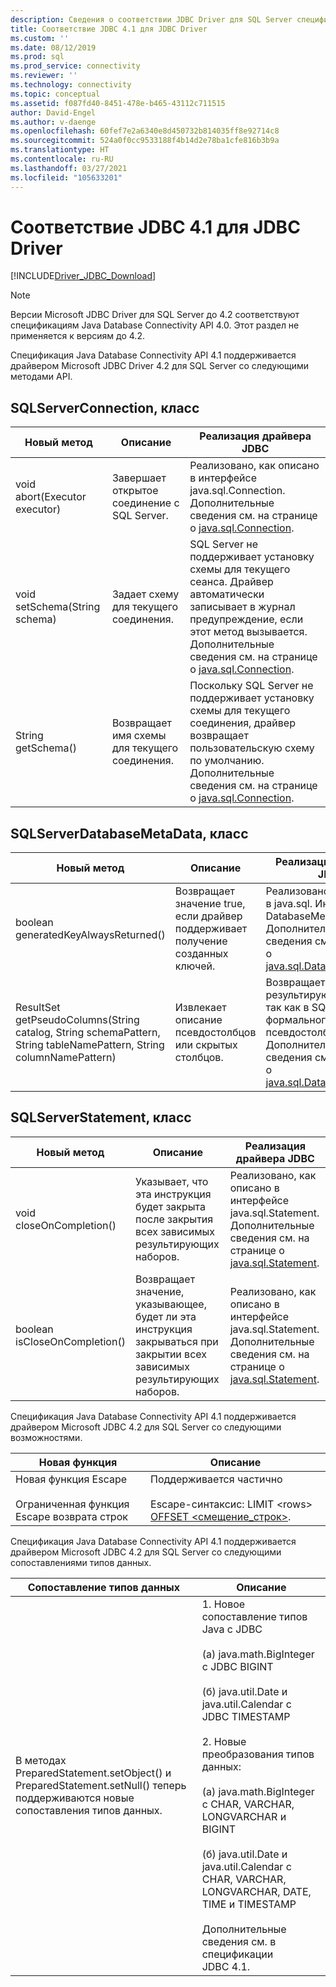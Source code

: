 ```yaml
---
description: Сведения о соответствии JDBC Driver для SQL Server спецификации JDBC 4.1.
title: Соответствие JDBC 4.1 для JDBC Driver
ms.custom: ''
ms.date: 08/12/2019
ms.prod: sql
ms.prod_service: connectivity
ms.reviewer: ''
ms.technology: connectivity
ms.topic: conceptual
ms.assetid: f087fd40-8451-478e-b465-43112c711515
author: David-Engel
ms.author: v-daenge
ms.openlocfilehash: 60fef7e2a6340e8d450732b814035ff8e92714c8
ms.sourcegitcommit: 524a0f0cc9533188f4b14d2e78ba1cfe816b3b9a
ms.translationtype: HT
ms.contentlocale: ru-RU
ms.lasthandoff: 03/27/2021
ms.locfileid: "105633201"
---
```

# <a name="jdbc-41-compliance-for-the-jdbc-driver"></a>Соответствие JDBC 4.1 для JDBC Driver

[!INCLUDE[Driver_JDBC_Download](../../includes/driver_jdbc_download.md)]

> [!NOTE]
> Версии Microsoft JDBC Driver для SQL Server до 4.2 соответствуют спецификациям Java Database Connectivity API 4.0. Этот раздел не применяется к версиям до 4.2.

Спецификация Java Database Connectivity API 4.1 поддерживается драйвером Microsoft JDBC Driver 4.2 для SQL Server со следующими методами API.

## <a name="sqlserverconnection-class"></a>SQLServerConnection, класс

|Новый метод|Описание|Реализация драйвера JDBC|
|----------------|-----------------|--------------------------------|
|void abort(Executor executor)|Завершает открытое соединение с SQL Server.|Реализовано, как описано в интерфейсе java.sql.Connection. Дополнительные сведения см. на странице о [java.sql.Connection](https://docs.oracle.com/javase/7/docs/api/java/sql/Connection.html).|
|void setSchema(String schema)|Задает схему для текущего соединения.|SQL Server не поддерживает установку схемы для текущего сеанса. Драйвер автоматически записывает в журнал предупреждение, если этот метод вызывается. Дополнительные сведения см. на странице о [java.sql.Connection](https://docs.oracle.com/javase/7/docs/api/java/sql/Connection.html).|
|String getSchema()|Возвращает имя схемы для текущего соединения.|Поскольку SQL Server не поддерживает установку схемы для текущего соединения, драйвер возвращает пользовательскую схему по умолчанию. Дополнительные сведения см. на странице о [java.sql.Connection](https://docs.oracle.com/javase/7/docs/api/java/sql/Connection.html).|

## <a name="sqlserverdatabasemetadata-class"></a>SQLServerDatabaseMetaData, класс

|Новый метод|Описание|Реализация драйвера JDBC|
|----------------|-----------------|--------------------------------|
|boolean generatedKeyAlwaysReturned()|Возвращает значение true, если драйвер поддерживает получение созданных ключей.|Реализовано, как описано в java.sql. Интерфейс DatabaseMetaData. Дополнительные сведения см. на странице о [java.sql.DatabaseMetaData](https://docs.oracle.com/javase/7/docs/api/java/sql/DatabaseMetaData.html).|
|ResultSet getPseudoColumns(String catalog, String schemaPattern, String tableNamePattern, String columnNamePattern)|Извлекает описание псевдостолбцов или скрытых столбцов.|Возвращает пустой результирующий набор, так как в SQL Server нет формального понятия псевдостолбцов. Дополнительные сведения см. на странице о [java.sql.DatabaseMetaData](https://docs.oracle.com/javase/7/docs/api/java/sql/DatabaseMetaData.html).|

## <a name="sqlserverstatement-class"></a>SQLServerStatement, класс

|Новый метод|Описание|Реализация драйвера JDBC|
|----------------|-----------------|--------------------------------|
|void closeOnCompletion()|Указывает, что эта инструкция будет закрыта после закрытия всех зависимых результирующих наборов.|Реализовано, как описано в интерфейсе java.sql.Statement. Дополнительные сведения см. на странице о [java.sql.Statement](https://docs.oracle.com/javase/7/docs/api/java/sql/Statement.html).|
|boolean isCloseOnCompletion()|Возвращает значение, указывающее, будет ли эта инструкция закрываться при закрытии всех зависимых результирующих наборов.|Реализовано, как описано в интерфейсе java.sql.Statement. Дополнительные сведения см. на странице о [java.sql.Statement](https://docs.oracle.com/javase/7/docs/api/java/sql/Statement.html).|

 Спецификация Java Database Connectivity API 4.1 поддерживается драйвером Microsoft JDBC 4.2 для SQL Server со следующими возможностями.

|Новая функция|Описание|
|-----------------|-----------------|
|Новая функция Escape<br /><br /> Ограниченная функция Escape возврата строк|Поддерживается частично<br /><br /> Escape-синтаксис: LIMIT \<rows> [OFFSET <смещение_строк>](using-sql-escape-sequences.md).|

Спецификация Java Database Connectivity API 4.1 поддерживается драйвером Microsoft JDBC 4.2 для SQL Server со следующими сопоставлениями типов данных.

|Сопоставление типов данных|Описание|
|------------------------|-----------------|
|В методах PreparedStatement.setObject() и PreparedStatement.setNull() теперь поддерживаются новые сопоставления типов данных.|1. Новое сопоставление типов Java с JDBC<br /><br /> (а) java.math.BigInteger с JDBC BIGINT<br /><br /> (б) java.util.Date и java.util.Calendar с JDBC TIMESTAMP<br /><br /> 2. Новые преобразования типов данных:<br /><br /> (а) java.math.BigInteger с CHAR, VARCHAR, LONGVARCHAR и BIGINT<br /><br /> (б) java.util.Date и java.util.Calendar с CHAR, VARCHAR, LONGVARCHAR, DATE, TIME и TIMESTAMP<br /><br /> Дополнительные сведения см. в спецификации JDBC 4.1.|
